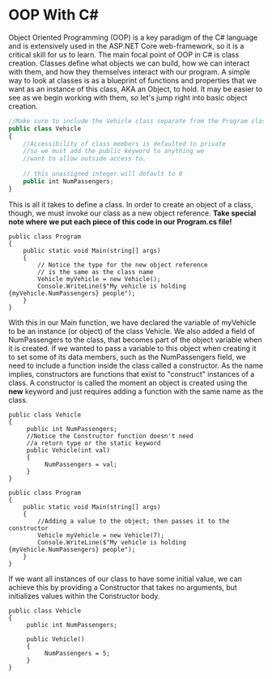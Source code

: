 # OOP With C#

Object Oriented Programming (OOP) is a key paradigm of the C# language and is extensively used in the ASP.NET Core web-framework, so it is a critical skill for us to learn. The main focal point of OOP in C# is class creation. Classes define what objects we can build, how we can interact with them, and how they themselves interact with our program. A simple way to look at classes is as a blueprint of functions and properties that we want as an instance of this class, AKA an Object, to hold. It may be easier to see as we begin working with them, so let's jump right into basic object creation.

```javascript 
//Make sure to include the Vehicle class separate from the Program class
public class Vehicle
{
    //Accessibility of class members is defaulted to private
    //so we must add the public keyword to anything we
    //want to allow outside access to.
    
    // this unassigned integer will default to 0
    public int NumPassengers;
}
```
This is all it takes to define a class. In order to create an object of a class, though, we must invoke our class as a new object reference. **Take special note where we put each piece of this code in our Program.cs file!**
```
public class Program
{
    public static void Main(string[] args)
    {
        // Notice the type for the new object reference
        // is the same as the class name
        Vehicle myVehicle = new Vehicle();
        Console.WriteLine($"My vehicle is holding {myVehicle.NumPassengers} people");
    }
}
```
With this in our Main function, we have declared the variable of myVehicle to be an instance (or object) of the class Vehicle. We also added a field of NumPassengers to the class, that becomes part of the object variable when it is created. If we wanted to pass a variable to this object when creating it to set some of its data members, such as the NumPassengers field, we need to include a function inside the class called a constructor. As the name implies, constructors are functions that exist to "construct" instances of a class. A constructor is called the moment an object is created using the **new** keyword and just requires adding a function with the same name as the class.
```
public class Vehicle
{
     public int NumPassengers;
     //Notice the Constructor function doesn't need
     //a return type or the static keyword
     public Vehicle(int val)
     {
          NumPassengers = val;
     }
}
```
```
public class Program
{
    public static void Main(string[] args)
    {
        //Adding a value to the object; then passes it to the constructor
        Vehicle myVehicle = new Vehicle(7);
        Console.WriteLine($"My vehicle is holding {myVehicle.NumPassengers} people");
    }
}
```
If we want all instances of our class to have some initial value, we can achieve this by providing a Constructor that takes no arguments, but initializes values within the Constructor body.
```
public class Vehicle
{
     public int NumPassengers;
    
     public Vehicle()
     {
          NumPassengers = 5;
     }
}
```

<!--stackedit_data:
eyJoaXN0b3J5IjpbLTE2ODI5Mjc2ODldfQ==
-->
